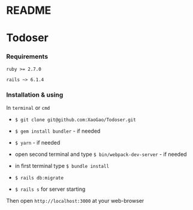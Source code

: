 # README

# Todoser

### Requirements

`ruby >= 2.7.0`

`rails ~> 6.1.4`

### Installation & using

In `terminal` or `cmd`

- `$ git clone git@github.com:XaoGao/Todoser.git`

- `$ gem install bundler` - if needed

- `$ yarn` - if needed

- open second terminal and type `$ bin/webpack-dev-server` - if needed

- in first terminal type `$ bundle install`

- `$ rails db:migrate`

- `$ rails s` for server starting

Then open `http://localhost:3000` at your web-browser
